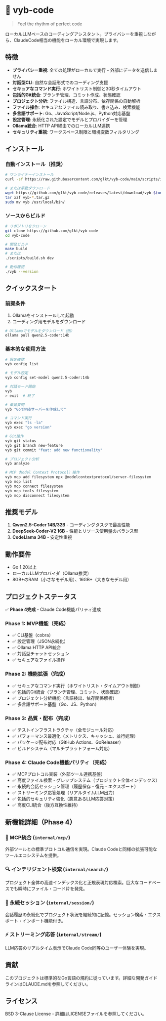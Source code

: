 # 🎵 vyb-code

> Feel the rhythm of perfect code

ローカルLLMベースのコーディングアシスタント。プライバシーを重視しながら、ClaudeCode相当の機能をローカル環境で実現します。

## 特徴

- **プライバシー重視**: 全ての処理がローカルで実行 - 外部にデータを送信しません
- **対話型CLI**: 自然な会話形式でのコーディング支援
- **セキュアなコマンド実行**: ホワイトリスト制御と30秒タイムアウト
- **包括的Git統合**: ブランチ管理、コミット作成、状態確認
- **プロジェクト分析**: ファイル構造、言語分布、依存関係の自動解析
- **ファイル操作**: セキュアなファイル読み取り、書き込み、検索機能
- **多言語サポート**: Go、JavaScript/Node.js、Python対応基盤
- **設定管理**: 永続化された設定でモデルとプロバイダーを管理
- **Ollama統合**: HTTP API経由でのローカルLLM連携
- **セキュリティ重視**: ワークスペース制限と環境変数フィルタリング

## インストール

### 自動インストール（推奨）

```bash
# ワンライナーインストール
curl -sf https://raw.githubusercontent.com/glkt/vyb-code/main/scripts/install.sh | bash

# または手動ダウンロード
wget https://github.com/glkt/vyb-code/releases/latest/download/vyb-$(uname -s | tr '[:upper:]' '[:lower:]')-$(uname -m).tar.gz
tar xzf vyb-*.tar.gz
sudo mv vyb /usr/local/bin/
```

### ソースからビルド

```bash
# リポジトリをクローン
git clone https://github.com/glkt/vyb-code
cd vyb-code

# 開発ビルド
make build
# または
./scripts/build.sh dev

# 動作確認
./vyb --version
```

## クイックスタート

### 前提条件

1. Ollamaをインストールして起動
2. コーディング用モデルをダウンロード

```bash
# Ollamaでモデルをダウンロード（例）
ollama pull qwen2.5-coder:14b
```

### 基本的な使用方法

```bash
# 設定確認
vyb config list

# モデル設定
vyb config set-model qwen2.5-coder:14b

# 対話モード開始
vyb
> exit  # 終了

# 単発質問
vyb "GoでWebサーバーを作成して"

# コマンド実行
vyb exec "ls -la"
vyb exec "go version"

# Git操作
vyb git status
vyb git branch new-feature
vyb git commit "feat: add new functionality"

# プロジェクト分析
vyb analyze

# MCP（Model Context Protocol）操作
vyb mcp add filesystem npx @modelcontextprotocol/server-filesystem
vyb mcp list
vyb mcp connect filesystem
vyb mcp tools filesystem
vyb mcp disconnect filesystem
```

## 推奨モデル

1. **Qwen2.5-Coder 14B/32B** - コーディングタスクで最高性能
2. **DeepSeek-Coder-V2 16B** - 性能とリソース使用量のバランス型
3. **CodeLlama 34B** - 安定性重視

## 動作要件

- Go 1.20以上
- ローカルLLMプロバイダ（Ollama推奨）
- 8GB+のRAM（小さなモデル用）、16GB+（大きなモデル用）

## プロジェクトステータス

✅ **Phase 4完成** - Claude Code機能パリティ達成

### Phase 1: MVP機能（完成）

- ✅ CLI基盤（cobra）
- ✅ 設定管理（JSON永続化）
- ✅ Ollama HTTP API統合
- ✅ 対話型チャットセッション
- ✅ セキュアなファイル操作

### Phase 2: 機能拡張（完成）

- ✅ セキュアなコマンド実行（ホワイトリスト・タイムアウト制御）
- ✅ 包括的Git統合（ブランチ管理、コミット、状態確認）
- ✅ プロジェクト分析機能（言語検出、依存関係解析）
- ✅ 多言語サポート基盤（Go、JS、Python）

### Phase 3: 品質・配布（完成）

- ✅ テストインフラストラクチャ（全モジュール対応）
- ✅ パフォーマンス最適化（メトリクス、キャッシュ、並行処理）
- ✅ パッケージ配布対応（GitHub Actions、GoReleaser）
- ✅ ビルドシステム（マルチプラットフォーム対応）

### Phase 4: Claude Code機能パリティ（完成）

- ✅ MCPプロトコル実装（外部ツール連携基盤）
- ✅ 高度ファイル検索・グレップシステム（プロジェクト全体インデックス）
- ✅ 永続的会話セッション管理（履歴保存・復元・エクスポート）
- ✅ ストリーミング応答処理（リアルタイムLLM出力）
- ✅ 包括的セキュリティ強化（悪意あるLLM応答対策）
- ✅ 高度CLI統合（後方互換性維持）

## 新機能詳細（Phase 4）

### 🔧 MCP統合 (`internal/mcp/`)
外部ツールとの標準プロトコル通信を実現。Claude Codeと同様の拡張可能なツールエコシステムを提供。

### 🔍 インテリジェント検索 (`internal/search/`)
プロジェクト全体の高速インデックス化と正規表現対応検索。巨大なコードベースでも瞬時にファイル・コード片を発見。

### 💾 永続セッション (`internal/session/`)
会話履歴の永続化でプロジェクト状況を継続的に記憶。セッション検索・エクスポート・インポート機能付き。

### ⚡ ストリーミング応答 (`internal/stream/`)
LLM応答のリアルタイム表示でClaude Code同等のユーザー体験を実現。

## 貢献

このプロジェクトは標準的なGo言語の規約に従っています。詳細な開発ガイドラインはCLAUDE.mdを参照してください。

## ライセンス

BSD 3-Clause License - 詳細はLICENSEファイルを参照してください。
